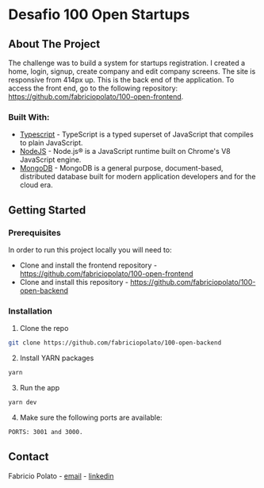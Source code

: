 # Desafio 100 Open Startups

## About The Project

The challenge was to build a system for startups registration. I created a home, login, signup, create company and edit company screens. The site is responsive from 414px up. This is the back end of the application. To access the front end, go to the following repository: https://github.com/fabriciopolato/100-open-frontend.

### Built With:

- [Typescript](https://www.typescriptlang.org/) - TypeScript is a typed superset of JavaScript that compiles to plain JavaScript.
- [NodeJS](https://nodejs.org/en/) - Node.js® is a JavaScript runtime built on Chrome's V8 JavaScript engine.
- [MongoDB](https://www.mongodb.com/) - MongoDB is a general purpose, document-based, distributed database built for modern application developers and for the cloud era.

<!-- GETTING STARTED -->

## Getting Started

<!-- PLACEHOLDER FOR PROJECT OVERVIEW -->

### Prerequisites

In order to run this project locally you will need to:

- Clone and install the frontend repository - https://github.com/fabriciopolato/100-open-frontend
- Clone and install this repository - https://github.com/fabriciopolato/100-open-backend

### Installation

1. Clone the repo

```sh
git clone https://github.com/fabriciopolato/100-open-backend
```

2. Install YARN packages

```sh
yarn
```

3. Run the app

```sh
yarn dev
```

4. Make sure the following ports are available:

```sh
PORTS: 3001 and 3000.
```


<!-- CONTACT -->

## Contact

Fabricio Polato - [email](mailto:fabriciopolato@gmail.com) - [linkedin](https://www.linkedin.com/in/fabriciopolato/)
